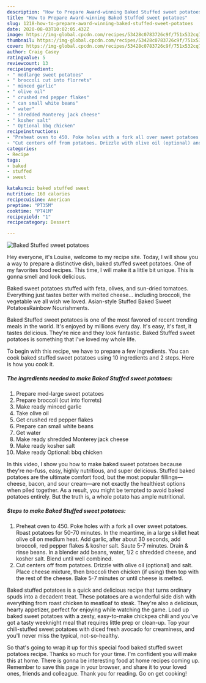 ```yaml
---
description: "How to Prepare Award-winning Baked Stuffed sweet potatoes"
title: "How to Prepare Award-winning Baked Stuffed sweet potatoes"
slug: 1218-how-to-prepare-award-winning-baked-stuffed-sweet-potatoes
date: 2020-08-03T10:02:05.432Z
image: https://img-global.cpcdn.com/recipes/53428c0783726c9f/751x532cq70/baked-stuffed-sweet-potatoes-recipe-main-photo.jpg
thumbnail: https://img-global.cpcdn.com/recipes/53428c0783726c9f/751x532cq70/baked-stuffed-sweet-potatoes-recipe-main-photo.jpg
cover: https://img-global.cpcdn.com/recipes/53428c0783726c9f/751x532cq70/baked-stuffed-sweet-potatoes-recipe-main-photo.jpg
author: Craig Casey
ratingvalue: 5
reviewcount: 13
recipeingredient:
- " medlarge sweet potatoes"
- " broccoli cut into florrets"
- " minced garlic"
- " olive oil"
- " crushed red pepper flakes"
- " can small white beans"
- " water"
- " shredded Monterey jack cheese"
- " kosher salt"
- " Optional bbq chicken"
recipeinstructions:
- "Preheat oven to 450. Poke holes with a fork all over sweet potatoes. Roast potatoes for 50-70 minutes. In the meantime, in a large skillet heat olive oil on medium heat. Add garlic, after about 30 seconds, add broccoli, red pepper flakes &amp; kosher salt. Saute 5-7 minutes. Drain &amp; rinse beans. In a blender add beans, water, 1/2 c shredded cheese, and kosher salt. Blend until well combined."
- "Cut centers off from potatoes. Drizzle with olive oil (optional) and salt. Place cheese mixture, then broccoli then chicken (if using) then top with the rest of the cheese. Bake 5-7 minutes or until cheese is melted."
categories:
- Recipe
tags:
- baked
- stuffed
- sweet

katakunci: baked stuffed sweet 
nutrition: 160 calories
recipecuisine: American
preptime: "PT35M"
cooktime: "PT41M"
recipeyield: "1"
recipecategory: Dessert

---
```



![Baked Stuffed sweet potatoes](https://img-global.cpcdn.com/recipes/53428c0783726c9f/751x532cq70/baked-stuffed-sweet-potatoes-recipe-main-photo.jpg)

Hey everyone, it's Louise, welcome to my recipe site. Today, I will show you a way to prepare a distinctive dish, baked stuffed sweet potatoes. One of my favorites food recipes. This time, I will make it a little bit unique. This is gonna smell and look delicious.

Baked sweet potatoes stuffed with feta, olives, and sun-dried tomatoes. Everything just tastes better with melted cheese… including broccoli, the vegetable we all wish we loved. Asian-style Stuffed Baked Sweet PotatoesRainbow Nourishments.

Baked Stuffed sweet potatoes is one of the most favored of recent trending meals in the world. It's enjoyed by millions every day. It's easy, it's fast, it tastes delicious. They're nice and they look fantastic. Baked Stuffed sweet potatoes is something that I've loved my whole life.


To begin with this recipe, we have to prepare a few ingredients. You can cook baked stuffed sweet potatoes using 10 ingredients and 2 steps. Here is how you cook it.

<!--inarticleads1-->

##### The ingredients needed to make Baked Stuffed sweet potatoes:

1. Prepare  med-large sweet potatoes
1. Prepare  broccoli (cut into florrets)
1. Make ready  minced garlic
1. Take  olive oil
1. Get  crushed red pepper flakes
1. Prepare  can small white beans
1. Get  water
1. Make ready  shredded Monterey jack cheese
1. Make ready  kosher salt
1. Make ready  Optional: bbq chicken


In this video, I show you how to make baked sweet potatoes because they&#39;re no-fuss, easy, highly nutritious, and super delicious. Stuffed baked potatoes are the ultimate comfort food, but the most popular fillings—cheese, bacon, and sour cream—are not exactly the healthiest options when piled together. As a result, you might be tempted to avoid baked potatoes entirely. But the truth is, a whole potato has ample nutritional. 

<!--inarticleads2-->

##### Steps to make Baked Stuffed sweet potatoes:

1. Preheat oven to 450. Poke holes with a fork all over sweet potatoes. Roast potatoes for 50-70 minutes. In the meantime, in a large skillet heat olive oil on medium heat. Add garlic, after about 30 seconds, add broccoli, red pepper flakes &amp; kosher salt. Saute 5-7 minutes. Drain &amp; rinse beans. In a blender add beans, water, 1/2 c shredded cheese, and kosher salt. Blend until well combined.
1. Cut centers off from potatoes. Drizzle with olive oil (optional) and salt. Place cheese mixture, then broccoli then chicken (if using) then top with the rest of the cheese. Bake 5-7 minutes or until cheese is melted.


Baked stuffed potatoes is a quick and delicious recipe that turns ordinary spuds into a decadent treat. These potatoes are a wonderful side dish with everything from roast chicken to meatloaf to steak. They&#39;re also a delicious, hearty appetizer, perfect for enjoying while watching the game. Load up baked sweet potatoes with a zesty, easy-to-make chickpea chili and you&#39;ve got a tasty weeknight meal that requires little prep or clean-up. Top your chili-stuffed sweet potatoes with diced fresh avocado for creaminess, and you&#39;ll never miss the typical, not-so-healthy. 

So that's going to wrap it up for this special food baked stuffed sweet potatoes recipe. Thanks so much for your time. I'm confident you will make this at home. There is gonna be interesting food at home recipes coming up. Remember to save this page in your browser, and share it to your loved ones, friends and colleague. Thank you for reading. Go on get cooking!
